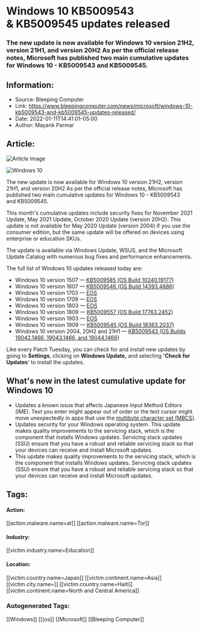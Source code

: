 # Windows 10 KB5009543 & KB5009545 updates released
### The new update is now available for Windows 10 version 21H2, version 21H1, and version 20H2 As per the official release notes, Microsoft has published two main cumulative updates for Windows 10 - KB5009543 and KB5009545.

## Information:
+ Source: Bleeping Computer
+ Link: https://www.bleepingcomputer.com/news/microsoft/windows-10-kb5009543-and-kb5009545-updates-released/
+ Date: 2022-01-11T14:41:01-05:00
+ Author: Mayank Parmar


## Article:
![Article Image](https://www.bleepstatic.com/content/hl-images/2021/01/25/Windows-10.jpg)

![Windows 10](https://www.bleepstatic.com/content/hl-images/2021/01/25/Windows-10.jpg)


The new update is now available for Windows 10 version 21H2, version 21H1, and version 20H2 As per the official release notes, Microsoft has published two main cumulative updates for Windows 10 - KB5009543 and KB5009545.


This month's cumulative updates include security fixes for November 2021 Update, May 2021 Update, October 2020 Update (version 20H2). This update is not available for May 2020 Update (version 2004) if you use the consumer edition, but the same update will be offered on devices using enterprise or education SKUs.


The update is available via Windows Update, WSUS, and the Microsoft Update Catalog with numerous bug fixes and performance enhancements.


The full list of Windows 10 updates released today are:


* Windows 10 version 1507 — [KB5009585 (OS Build 10240.19177)](https://support.microsoft.com/topic/c56dd31a-42be-4214-b661-10faaa3f24a8)
* Windows 10 version 1607 — [KB5009546 (OS Build 14393.4886)](https://support.microsoft.com/topic/0c2cac57-13b6-42e6-b318-41ca32428f91)
* Windows 10 version 1703 — [EOS](https://support.microsoft.com/en-us/topic/windows-10-update-history-83aa43c0-82e0-92d8-1580-10642c9ed612)
* Windows 10 version 1709 — [EOS](https://docs.microsoft.com/en-us/lifecycle/announcements/windows-10-1709-end-of-servicing)
* Windows 10 version 1803 — [EOS](https://docs.microsoft.com/en-us/lifecycle/announcements/windows-10-1803-1809-end-of-servicing)
* Windows 10 version 1809 — [KB5009557 (OS Build 17763.2452)](https://support.microsoft.com/topic/c3ee4073-1e7f-488b-86c9-d050672437ae)
* Windows 10 version 1903 — [EOS](https://docs.microsoft.com/en-us/lifecycle/announcements/windows-10-1903-end-of-servicing)
* Windows 10 version 1909 — [KB5009545 (OS Build 18363.2037)](https://support.microsoft.com/topic/585a5a21-b1a9-43e8-b720-90719d35615e)
* Windows 10 version 2004, 20H2 and 21H1 — [KB5009543 (OS Builds 19042.1466, 19043.1466, and 19044.1466)](https://support.microsoft.com/topic/b763552f-73bd-435a-b220-fc3e0bc9765b)

Like every Patch Tuesday, you can check for and install new updates by going to **Settings**, clicking on **Windows Update,** and selecting **'Check for Updates**' to install the updates.


What's new in the latest cumulative update for Windows 10
---------------------------------------------------------


* Updates a known issue that affects Japanese Input Method Editors (IME). Text you enter might appear out of order or the text cursor might move unexpectedly in apps that use the [multibyte character set (MBCS)](https://docs.microsoft.com/cpp/text/support-for-multibyte-character-sets-mbcss).
* Updates security for your Windows operating system. This update makes quality improvements to the servicing stack, which is the component that installs Windows updates. Servicing stack updates (SSU) ensure that you have a robust and reliable servicing stack so that your devices can receive and install Microsoft updates.
* This update makes quality improvements to the servicing stack, which is the component that installs Windows updates. Servicing stack updates (SSU) ensure that you have a robust and reliable servicing stack so that your devices can receive and install Microsoft updates.





## Tags:

#### Action:
[[action.malware.name=at]] [[action.malware.name=Tor]]

#### Industry:
[[victim.industry.name=Education]]

#### Location:
[[victim.country.name=Japan]] [[victim.continent.name=Asia]] [[victim.city.name=]] [[victim.country.name=Haiti]] [[victim.continent.name=North and Central America]]

### Autogenerated Tags:
[[Windows]] [[(os]] [[Microsoft]] [[Bleeping Computer]]

